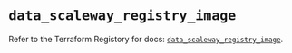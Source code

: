 # `data_scaleway_registry_image`

Refer to the Terraform Registory for docs: [`data_scaleway_registry_image`](https://registry.terraform.io/providers/scaleway/scaleway/2.18.0/docs/data-sources/registry_image).
